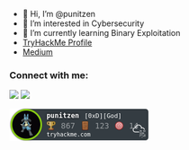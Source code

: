 - 👋 Hi, I’m @punitzen
- 👀 I’m interested in Cybersecurity
- 🌱 I’m currently learning Binary Exploitation
- [TryHackMe Profile](https://tryhackme.com/p/punitzen)
- [Medium](https://punitzen.medium.com/)

### Connect with me:
 
[<img src="https://img.shields.io/badge/linkedin-%230077B5.svg?&style=for-the-badge&logo=linkedin&logoColor=white" />](http://www.linkedin.com/in/punitkumar4)
[<img src="https://img.shields.io/badge/twitter-%231DA1F2.svg?&style=for-the-badge&logo=twitter&logoColor=white" />](https://twitter.com/punitzen48)

![TryHackMe](/punitzen.png)
